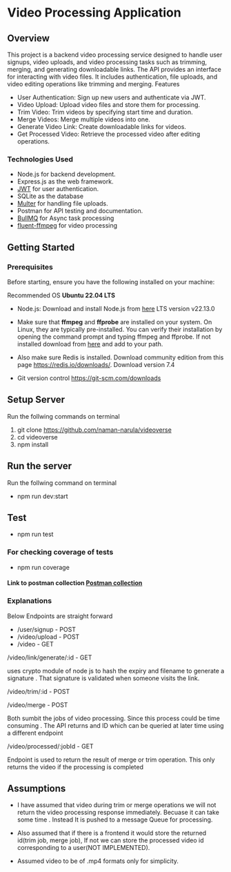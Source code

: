 #  Video Processing Application
## Overview

This project is a backend video processing service designed to handle user signups, video uploads, and video processing tasks such as trimming, merging, and generating downloadable links. The API provides an interface for interacting with video files. It includes authentication, file uploads, and video editing operations like trimming and merging.
Features

- User Authentication: Sign up new users and authenticate via JWT.
- Video Upload: Upload video files and store them for processing.
- Trim Video: Trim videos by specifying start time and duration.
- Merge Videos: Merge multiple videos into one.
- Generate Video Link: Create downloadable links for videos.
- Get Processed Video: Retrieve the processed video after editing operations.

### Technologies Used
 - Node.js for backend development.
 - Express.js as the web framework.
 - [JWT](https://www.npmjs.com/package/jsonwebtoken) for user authentication.
 - SQLite as the database 
 - [Multer](https://www.npmjs.com/package/multer) for handling file uploads.
 - Postman for API testing and documentation.
 - [BullMQ](https://www.npmjs.com/package/bullmq) for Async task processing
 - [fluent-ffmpeg](https://www.npmjs.com/package/fluent-ffmpeg) for video processing

## Getting Started
### Prerequisites

Before starting, ensure you have the following installed on your machine:

Recommended OS **Ubuntu 22.04 LTS**

- Node.js: Download and install Node.js from [here](https://nodejs.org/en) LTS version v22.13.0
- Make sure that **ffmpeg** and **ffprobe** are installed on your system. On Linux, they are typically pre-installed. You can verify their installation by opening the command prompt and typing ffmpeg and ffprobe. If not installed download from [here](https://www.ffmpeg.org/download.html) and add to your path.
- Also make sure Redis is installed. Download community edition from this page 
https://redis.io/downloads/. Download version 7.4

-  Git version control https://git-scm.com/downloads


## Setup Server
Run the follwing commands on terminal
1. git clone https://github.com/naman-narula/videoverse
2. cd videoverse
3. npm install

## Run the server
Run the follwing command on terminal
-  npm run dev:start


## Test
- npm run test
   
### For checking coverage of tests
- npm run coverage


#### Link to postman collection [Postman collection](./videoverse.postman_collection.json)

### Explanations

Below Endpoints are straight forward

- /user/signup - POST
- /video/upload - POST
- /video - GET

/video/link/generate/:id - GET

uses crypto module of node js to hash the expiry and filename to generate a signature . That signature is validated when someone visits the link.


/video/trim/:id - POST

/video/merge - POST

Both sumbit the jobs of video processing. Since this process could be time consuming . The API returns and ID which can be queried at later time using a different endpoint

/video/processed/:jobId - GET

Endpoint is used to return the result of merge or trim operation. This only returns the video if the processing is completed


## Assumptions

- I have assumed that video during trim or merge operations we will not return the video processing response immediately. Becuase it can take some time . Instead It is pushed to a message Queue for processing.


- Also assumed that if there is a frontend it would store the returned id(trim job, merge job), If not we can store the processed video id corresponding to a user(NOT IMPLEMENTED).

- Assumed video to be of .mp4 formats only for simplicity.